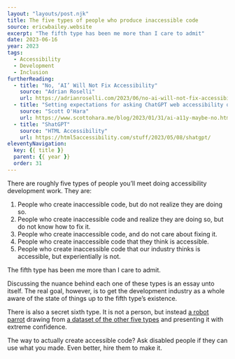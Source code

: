 ```yaml
---
layout: "layouts/post.njk"
title: The five types of people who produce inaccessible code
source: ericwbailey.website
excerpt: "The fifth type has been me more than I care to admit"
date: 2023-06-16
year: 2023
tags:
  - Accessibility
  - Development
  - Inclusion
furtherReading:
  - title: "No, ‘AI’ Will Not Fix Accessibility"
    source: "Adrian Roselli"
    url: https://adrianroselli.com/2023/06/no-ai-will-not-fix-accessibility.html
  - title: "Setting expectations for asking ChatGPT web accessibility questions"
    source: "Scott O'Hara"
    url: https://www.scottohara.me/blog/2023/01/31/ai-a11y-maybe-no.html
  - title: "ShatGPT"
    source: "HTML Accessibility"
    url: https://html5accessibility.com/stuff/2023/05/08/shatgpt/
eleventyNavigation:
  key: {{ title }}
  parent: {{ year }}
  order: 31
---
```


There are roughly five types of people you’ll meet doing accessibility development work. They are:

1. People who create inaccessible code, but do not realize they are doing so.
2. People who create inaccessible code and realize they are doing so, but do not know how to fix it.
3. People who create inaccessible code, and do not care about fixing it.
4. People who create inaccessible code that they think is accessible.
5. People who create inaccessible code that our industry thinks is accessible, but experientially is not.

The fifth type has been me more than I care to admit.

Discussing the nuance behind each one of these types is an essay unto itself. The real goal, however, is to get the development industry as a whole aware of the state of things up to the fifth type’s existence.

There is also a secret sixth type. It is not a person, but instead [a robot parrot](https://en.wikipedia.org/wiki/Stochastic_parrot) drawing from [a dataset of the other five types](https://mallonbacka.com/blog/2023/04/github-copilot-accessibility/) and presenting it with extreme confidence.

The way to actually create accessible code? Ask disabled people if they can use what you made. Even better, hire them to make it.
